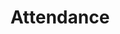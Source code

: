 ---
title: "Attendance"
workflowContent: [
        {
          i: "0",
          image: "/image/parents-can-apply-for-leave.png",
          alternateText: "Parents can apply for leave",
          heading: "Parents can apply for leave"
        },
        {
          i: "1",
          image: "/image/leave-approval-by-admin.png",
          alternateText: "Leave approval by admin",
          heading: "Leave approval by admin"
        },
        {
          i: "2",
          "image":"/image/teacher-takes-attendance.png",
          "alternateText":"Teacher takes attendance",
          "heading":"Teacher takes attendance"
        },
        {
          i: "3",
          image: "/image/notification-to-parents-on-app.png",
          alternateText: "Notification to parents on app",
          heading: "Notification to parents on app"
        },
        {
          i: "end",
          image: "/image/reports-for-school-admin.png",
          alternateText: "Reports for school admin",
          heading: "Reports for school admin"
        }
      ]
typeOfPage: "workflow"
weight:
draft: false
---